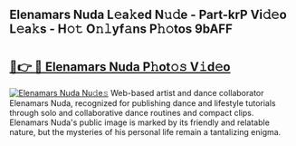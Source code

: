 ## Elenamars Nuda L𝚎a𝚔ed N𝚞𝚍e - Part-krP Vi𝚍𝚎o L𝚎a𝚔s - H𝚘𝚝 O𝚗𝚕yf𝚊ns P𝚑𝚘tos 9bAFF

# <h2><a href="http://kf5av2.oniu.top/?m=Elenamars+Nuda">🔗👉 🔴 Elenamars Nuda P𝚑ot𝚘𝚜 V𝚒d𝚎o</a></h2>

[![Elenamars Nuda Nu𝚍e𝚜](https://i.imgur.com/0qMVB7G.gif)](http://kf5av2.oniu.top/?m=Elenamars+Nuda)
Web-based artist and dance collaborator Elenamars Nuda, recognized for publishing dance and lifestyle tutorials through solo and collaborative dance routines and compact clips. Elenamars Nuda's public image is marked by its friendly and relatable nature, but the mysteries of his personal life remain a tantalizing enigma.  
